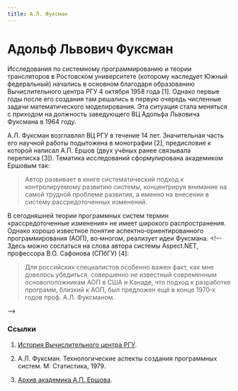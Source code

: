 ```yaml
---
title: А.Л. Фуксман
---
```


# Адольф Львович Фуксман

Исследования по системному программированию и теории трансляторов в Ростовском университете (которому наследует Южный федеральный) начались в основном благодаря образованию Вычислительного центра РГУ 4 октября 1958 года [1]. Однако первые годы после его создания там решались в первую очередь численные задачи математического моделирования. Эта ситуация стала меняться с приходом на должность заведующего ВЦ Адольфа Львовича Фуксмана в 1964 году.

А.Л. Фуксман возглавлял ВЦ РГУ в течение 14 лет. Значительная часть его научной работы подытожена в монографии [2], предисловие к которой написал А.П. Ершов (двух учёных ранее связывала переписка [3]). Тематика исследований сформулирована академиком Ершовым так:

> Автор развивает в книге систематический подход к контролируемому развитию системы, концентрируя внимание на самой трудной проблеме развития, а именно на внесении в систему рассредоточенных изменений.

В сегодняшней теории программных систем термин «рассредоточенные изменения» не имеет широкого распространения. Однако хорошо известное понятие аспектно‑ориентированного программирования (АОП), во‑многом, реализует идеи Фуксмана. <!-- Здесь можно сослаться на слова автора системы Aspect.NET, профессора В.О. Сафонова (СПбГУ) [4]:

> Для российских специалистов особенно важен факт, как мне довелось убедиться, совершенно не известный современным основоположникам АОП в США и Канаде, что подход к разработке программ, близкий к АОП, был предложен ещё в конце 1970‑х годов проф. А.Л. Фуксманом.

-->

### Ссылки

1. [История Вычислительного центра РГУ](http://50.uginfo.sfedu.ru/history.htm).

2. А.Л. Фуксман. Технологические аспекты создания программных систем. М: Статистика, 1979.

3. [Архив академика А.П. Ершова](http://ershov-arc.iis.nsk.su/archive/eacard.asp?pplid=1219).
<!--
4. Сафонов В.О. Aspect.NET – инструмент аспектно‑ориентированного программирования для разработки надежных и безопасных программ //
Комп. инструменты в образовании, 2007. № 5. С. 3 – 13
-->
